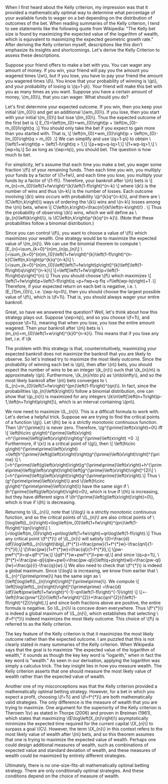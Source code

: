 <html>
<head>
  <meta charset="utf-8">
  <meta name="viewport" content="width=device-width">
  <title>Understanding the Kelly Criterion</title>
  <script src="https://polyfill.io/v3/polyfill.min.js?features=es6"></script>
  <script id="MathJax-script" async
          src="https://cdn.jsdelivr.net/npm/mathjax@3/es5/tex-mml-chtml.js">
  </script>
</head>
<body>
  <p>
    When I first heard about the Kelly criterion, my impression was that it provided a mathematically optimal way to determine what percentage of your available funds to wager on a bet depending on the distribution of outcomes of the bet. When reading summaries of the Kelly criterion, I tend to see statements like the following quote from Wikipedia: "The Kelly bet size is found by maximizing the expected value of the logarithm of wealth, which is equivalent to maximizing the expected geometric growth rate." After deriving the Kelly criterion myself, descriptions like this don't emphasize its insights and shortcomings. Let's derive the Kelly Criterion to assess these descriptions.
  </p>
  <p>
    Suppose your friend offers to make a bet with you. You can wager any amount of money. If you win, your friend will pay you the amount you wagered times \(w\), but if you lose, you have to pay your friend the amount you wagered times \(l\). You know that your probability of winning is \(p\), and your probability of losing is \(q=1-p\). Your friend will make this bet with you as many times as you want. Suppose you have a certain amount of money, \(m_{0}\), that you can wager. What should you do?
  </p>
  <p>
    Let's first determine your expected outcome. If you win, then you keep your initial \(m_{0}\) and get an additional \(wm_{0}\). If you lose, then you start with your initial \(m_{0}\) but lose \(lm_{0}\). Thus the expected outcome of the first bet is
    \[
    E_{1}=\left(m_{0}+wm_{0}\right)p + \left(m_{0}-m_{0}l\right)q
    .\]
  You should only take the bet if you expect to gain more than you started with. That is,
    \[
    \left(m_{0}+wm_{0}\right)p + \left(m_{0}-lm_{0}\right)q > m_{0}
    .\]
  We can simplify and use \(q=1-p\) to obtain
    \[\left(1+w\right)p + \left(1-l\right)q > 1,\]
    \[p+wp+q-lq>1,\]
    \[1+wp-lq>1,\]
    \[wp>lq.\]
  So as long as \(wp>lq\), you should bet. The question is how much to bet.
  </p>
  <p>
    For simplicity, let's assume that each time you make a bet, you wager some fraction \(f\) of your remaining funds. Then each time you win, you multiply your funds by a factor of \(1+fw\), and each time you lose, you multiply your funds by a factor of \(1-fl\). Therefore, your bankroll after \(n\) bets is
    \[
    m_{n}=m_{0}\left(1+fw\right)^{k}\left(1-fl\right)^{n-k}
    \]
  where \(k\) is the number of wins and thus \(n-k\) is the number of losses. Each outcome involving \(k\) wins occurs with probability \(p^{k}q^{n-k}\), and there are \(C\left(n,k\right)\) ways of ordering the \(k\) wins and \(n-k\) losses among the \(n\) bets, where
    \[
    C\left(n,k\right)=\frac{n!}{k!\left(n-k\right)!}
    .
    \]
  Thus the probability of observing \(k\) wins, which we will define as \(p_{n}\left(k\right)\), is \(C\left(n,k\right)p^{k}q^{n-k}\). (Note that these probabilities follow a binomial distribution.)
  </p>
  <p>
    Since you can control \(f\), you want to choose a value of \(f\) which maximizes your wealth. One strategy would be to maximize the expected value of \(m_{n}\). We can use the binomial theorem to compute
    \[E_{n}=\sum_{k=0}^{n}m_{n}p_{n}\]
    \[=\sum_{k=0}^{n}m_{0}\left(1+fw\right)^{k}\left(1-fl\right)^{n-k}C\left(n,k\right)p^{k}q^{n-k}\]
    \[=\sum_{k=0}^{n}m_{0}\left[\left(1+fw\right)p\right]^{k}\left[\left(1-fl\right)q\right]^{n-k}\]
    \[=\left[\left(1+fw\right)p+\left(1-fl\right)q\right]^{n}.\]
  Thus you should choose \(f\) which maximizes
    \[
    \left(1+fw\right)p+\left(1-fl\right)q
    =p+fwp+q-flq
    =f\left(wp-lq\right)+1
    .\]
  Therefore, if your expected return on each bet is negative, i.e. \(E_{1}<m_{0}\), i.e. \(wp<lq\), i.e. \(wp-lq<0\), then the coefficient of \(f\) above is negative, and so you should choose the smallest possible value of \(f\), which is \(f=0\). That is, you should not take the bet. This is consistent with our previous findings. However, if your expected return on each bet is positive, i.e. \(E_{1}>m_{0}\), i.e. \(wp-lq>0\), then you should choose the largest possible value of \(f\), which is \(f=1\). That is, you should always wager your entire bankroll.
  </p>
  <p>
    Great, so have we answered the question? Well, let's think about how this strategy plays out. Suppose \(wp>lq\), and so you choose \(f=1\), and suppose \(l=1\), meaning that when you lose, you lose the entire amount wagered. Then your bankroll after \(n\) bets is \(m_{n}=m_{0}\left(1+w\right)^{k}0^{n-k}\). This means that if you lose any bet, i.e. if \(k<n\), then \(m_{n}=0\), which means that you are broke. Since the probability of losing at least one of \(n\) bets is \(1-p^{n}\), which converges to \(1\) as \(n\to\infty\), you will go broke at some point with probability \(1\). So choosing \(l=1\) simultaneously maximizes your expected bankroll and guarantees that your bankroll will eventually diverge from this expected bankroll.
  </p>
  <p>
    The problem with this strategy is that, counterintuitively, maximizing your expected bankroll does not maximize the bankroll that you are likely to observe. So let's instead try to maximize the most likely outcome. Since the probability of winning each bet is \(p\), then after \(n\) bets, you should expect the number of wins to be an integer \(k_{n}\) such that \(k_{n}/n\) is approximately \(p\). Furthermore, \(k_{n}/n\to p\) as \(n\to\infty\), and so the most likely bankroll after \(n\) bets converges to \(L_{n}=m_{0}\left(1+fw\right)^{pn}\left(1-fl\right)^{qn}\). In fact, since the probabilities \(p_{n}\left(k\right)\) follow a binomial distribution, one can show that \(p_{n}\) is maximized for any integers \(k\in\left[\left(n+1\right)p-1,\left(n+1\right)p\right]\), which is an interval containing \(pn\).
  </p>
  <p>
    We now need to maximize \(L_{n}\). This is a difficult formula to work with. Let's derive a helpful trick. Suppose we are trying to find the critical points of a function \(g\). Let \(h\) be is a strictly monotonic continuous function. Then \(h^{\prime}\) is never zero. Therefore, \(g^{\prime}\left(x\right)=0\) iff
    \[
    \left(h\circ g\right)^{\prime}\left(x\right)
    =h^{\prime}\left(g\left(x\right)\right)g^{\prime}\left(x\right)
    =0
    .\]
  Furthermore, if \(x\) is a critical point of \(g\), then
    \[
    \left(h\circ g\right)^{\prime\prime}\left(x\right)
    =\left[h^{\prime}\left(g\left(x\right)\right)g^{\prime}\left(x\right)\right]^{\prime}
    \]
    \[=h^{\prime}\left(g\left(x\right)\right)g^{\prime\prime}\left(x\right)+h^{\prime\prime}\left(g\left(x\right)\right)\left[g^{\prime}\left(x\right)\right]^{2}\]
    \[=h^{\prime}\left(g\left(x\right)\right)g^{\prime\prime}\left(x\right).\]
  Thus \(g^{\prime\prime}\left(x\right)\) and \(\left(h\circ g\right)^{\prime\prime}\left(x\right)\) have the same sign if \(h^{\prime}\left(g\left(x\right)\right)>0\), which is true if \(h\) is increasing, but they have different signs if \(h^{\prime}\left(g\left(x\right)\right)<0\), which is true if \(h\) is decreasing.
  </p>
  <p>
  Returning to \(L_{n}\), note that \(\log\) is a strictly monotonic continuous function, and so the critical points of \(L_{n}\) are also critical points of
    \[\log\left(L_{n}\right)=\log\left(m_{0}\left(1+fw\right)^{pn}\left(1-fl\right)^{qn}\right)\]
    \[=\log\left(m_{0}\right)+pn\log\left(1+fw\right)+qn\log\left(1-fl\right).\]
  Thus any critical point \(f^{*}\) of \(L_{n}\) will satisfy
    \[0=\frac{d}{df}\log\left(L_{n}\right)\big|_{f^{*}}=\frac{pnw}{1+f^{*}w}-\frac{qnl}{1-f^{*}l},\]
    \[\frac{pw}{1+f^{*}w}=\frac{ql}{1-f^{*}l},\]
    \[pw-pwf^{*}l=ql+qlf^{*}w,\]
    \[qlf^{*}w+pwf^{*}l=pw-ql,\]
  and since \(q+p=1\),
    \[f^{*}=\frac{pw-ql}{qlw+pwl}=\frac{pw-ql}{\left(q+p\right)wl}=\frac{pw-ql}{lw}=\frac{p}{l}-\frac{q}{w}.\]
  We also need to check that \(f^{*}\) is indeed a global maximum. Since \(\log\) is increasing, we know from earlier that \(L_{n}^{\prime\prime}\) has the same sign as \(\left[\log\left(L_{n}\right)\right]^{\prime\prime}\). We compute
    \[
    \left[\log\left(L_{n}\right)\right]^{\prime\prime}
    =\frac{d}{df}\left(pnw\left(1+fw\right)^{-1}-qnl\left(1-fl\right)^{-1}\right)
    \]
    \[=-\left(\frac{pnw^{2}}{\left(1+fw\right)^{2}}+\frac{qnl^{2}}{\left(1-fl\right)^{2}}\right),\]
  and since both fractions above are positive, the entire formula is negative. So \(L_{n}\) is concave down everywhere. Thus \(f^{*}\) is indeed a global maximum of \(L_{n}\), which establishes that selecting \(f=f^{*}\) indeed maximizes the most likely outcome. This choice of \(f\) is referred to as the Kelly criterion.
  </p>
  <p>
    The key feature of the Kelly criterion is that it maximizies the most likely outcome rather than the expected outcome. I am puzzled that this is not clearly stated in many summaries of the Kelly criterion. When Wikipedia says that the goal is to maximize "the expected value of the logarithm of wealth," it sounds as though the key key word is "logarith," when in fact the key word is "wealth." As seen in our derivation, applying the logarithm was simply a calculus trick. The key insight lies in how you measure wealth. The Kelly criterion asserts that one should measure the most likely value of wealth rather than the expected value of wealth.
  </p>
  <p>
    Another one of my misconceptions was that the Kelly criterion provided a mathematically optimal betting strategy. However, for a bet in which you expect a profit, choosing \(f=1\) and \(f=f^{*}\) are both mathematically valid strategies. The only difference is the measure of wealth that you are trying to maximize. One argument for the superiority of the Kelly criterion is Theroem 1(v) as stated in Thorpe (2006) and proven in Breiman (1961), which states that maximizing \(E\log\left(X_{n}\right)\) asymptotically minimizes the expected time required for the current capital \(X_{n}\) to surpass a goal \(C\). However, the term \(X_{n}\) in this context refers to the most likely value of wealth after \(n\) bets, and so this theorem assumes that one is trying to maximize the expected value of wealth. Perhaps one could design additional measures of wealth, such as combinations of expected value and standard deviation of wealth, and these measures of wealth could be maximized by entirely different strategies.
  </p>
  <p>
    Ultimately, there is no one-size-fits-all mathematically optimal betting strategy. There are only conditionally optimal strategies. And these conditions depend on the choice of measure of wealth.
  </p>
</body>
</html>
